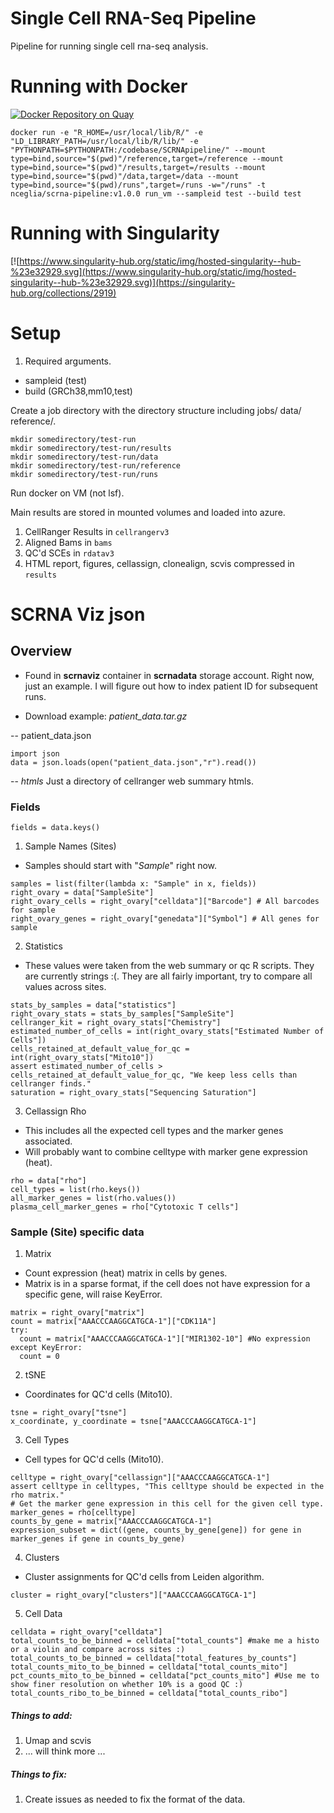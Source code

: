 # Single Cell RNA-Seq Pipeline #




Pipeline for running single cell rna-seq analysis.

# Running with Docker #

[![Docker Repository on Quay](https://quay.io/repository/nceglia/scrna-pipeline/status "Docker Repository on Quay")](https://quay.io/repository/nceglia/scrna-pipeline)

```
docker run -e "R_HOME=/usr/local/lib/R/" -e "LD_LIBRARY_PATH=/usr/local/lib/R/lib/" -e "PYTHONPATH=$PYTHONPATH:/codebase/SCRNApipeline/" --mount type=bind,source="$(pwd)"/reference,target=/reference --mount type=bind,source="$(pwd)"/results,target=/results --mount type=bind,source="$(pwd)"/data,target=/data --mount type=bind,source="$(pwd)/runs",target=/runs -w="/runs" -t nceglia/scrna-pipeline:v1.0.0 run_vm --sampleid test --build test
```

# Running with Singularity #

[![https://www.singularity-hub.org/static/img/hosted-singularity--hub-%23e32929.svg](https://www.singularity-hub.org/static/img/hosted-singularity--hub-%23e32929.svg)](https://singularity-hub.org/collections/2919)

# Setup #

1. Required arguments.
- sampleid (test)
- build (GRCh38,mm10,test)

Create a job directory with the directory structure including jobs/ data/ reference/.
```
mkdir somedirectory/test-run
mkdir somedirectory/test-run/results
mkdir somedirectory/test-run/data
mkdir somedirectory/test-run/reference
mkdir somedirectory/test-run/runs
```

Run docker on VM (not lsf).


Main results are stored in mounted volumes and loaded into azure.
1. CellRanger Results in `cellrangerv3`
2. Aligned Bams in `bams`
2. QC'd SCEs in `rdatav3`
3. HTML report, figures, cellassign, clonealign, scvis compressed in `results`


# SCRNA Viz json

## Overview
 - Found in **scrnaviz** container in **scrnadata** storage account.
Right now, just an example. I will figure out how to index patient ID for subsequent runs.

- Download example: *patient_data.tar.gz*

-- patient_data.json

```
import json
data = json.loads(open("patient_data.json","r").read())
```

-- *htmls*
Just a directory of cellranger web summary htmls.

### Fields
```
fields = data.keys()
```

1. Sample Names (Sites)
 - Samples should start with "*Sample*" right now.
```
samples = list(filter(lambda x: "Sample" in x, fields))
right_ovary = data["SampleSite"]
right_ovary_cells = right_ovary["celldata"]["Barcode"] # All barcodes for sample
right_ovary_genes = right_ovary["genedata"]["Symbol"] # All genes for sample
```

2. Statistics
 - These values were taken from the web summary or qc R scripts.  They are currently strings :(.
They are all fairly important, try to compare all values across sites.
```
stats_by_samples = data["statistics"]
right_ovary_stats = stats_by_samples["SampleSite"]
cellranger_kit = right_ovary_stats["Chemistry"]
estimated_number_of_cells = int(right_ovary_stats["Estimated Number of Cells"])
cells_retained_at_default_value_for_qc = int(right_ovary_stats["Mito10"])
assert estimated_number_of_cells > cells_retained_at_default_value_for_qc, "We keep less cells than cellranger finds."
saturation = right_ovary_stats["Sequencing Saturation"]
```

3. Cellassign Rho
- This includes all the expected cell types and the marker genes associated.
- Will probably want to combine celltype with marker gene expression (heat).
```
rho = data["rho"]
cell_types = list(rho.keys())
all_marker_genes = list(rho.values())
plasma_cell_marker_genes = rho["Cytotoxic T cells"]
```

### Sample (Site) specific data

1. Matrix
- Count expression (heat) matrix in cells by genes.
- Matrix is in a sparse format, if the cell does not have expression for a specific gene, will raise KeyError.

```
matrix = right_ovary["matrix"]
count = matrix["AAACCCAAGGCATGCA-1"]["CDK11A"]
try:
  count = matrix["AAACCCAAGGCATGCA-1"]["MIR1302-10"] #No expression
except KeyError:
  count = 0
```

2. tSNE
- Coordinates for QC'd cells (Mito10).
```
tsne = right_ovary["tsne"]
x_coordinate, y_coordinate = tsne["AAACCCAAGGCATGCA-1"]
```

3. Cell Types
- Cell types for QC'd cells (Mito10).
```
celltype = right_ovary["cellassign"]["AAACCCAAGGCATGCA-1"]
assert celltype in celltypes, "This celltype should be expected in the rho matrix."
# Get the marker gene expression in this cell for the given cell type.
marker_genes = rho[celltype]
counts_by_gene = matrix["AAACCCAAGGCATGCA-1"]
expression_subset = dict((gene, counts_by_gene[gene]) for gene in marker_genes if gene in counts_by_gene)
```

4. Clusters
- Cluster assignments for QC'd cells from Leiden algorithm.
```
cluster = right_ovary["clusters"]["AAACCCAAGGCATGCA-1"]
```

5. Cell Data

```
celldata = right_ovary["celldata"]
total_counts_to_be_binned = celldata["total_counts"] #make me a histo or a violin and compare across sites :)
total_counts_to_be_binned = celldata["total_features_by_counts"]
total_counts_mito_to_be_binned = celldata["total_counts_mito"]
pct_counts_mito_to_be_binned = celldata["pct_counts_mito"] #Use me to show finer resolution on whether 10% is a good QC :)
total_counts_ribo_to_be_binned = celldata["total_counts_ribo"]
```


##### Things to add:
1) Umap and scvis
2) ... will think more ...

##### Things to fix:
1) Create issues as needed to fix the format of the data.
